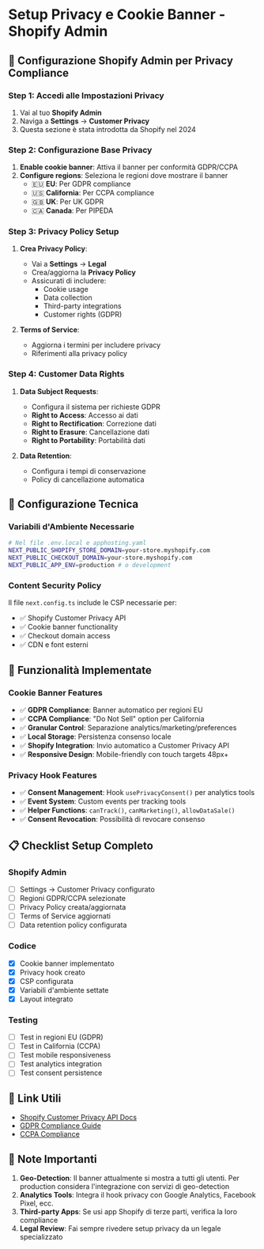 # Setup Privacy e Cookie Banner - Shopify Admin

## 🍪 Configurazione Shopify Admin per Privacy Compliance

### Step 1: Accedi alle Impostazioni Privacy
1. Vai al tuo **Shopify Admin**
2. Naviga a **Settings** → **Customer Privacy**
3. Questa sezione è stata introdotta da Shopify nel 2024

### Step 2: Configurazione Base Privacy
1. **Enable cookie banner**: Attiva il banner per conformità GDPR/CCPA
2. **Configure regions**: Seleziona le regioni dove mostrare il banner
   - 🇪🇺 **EU**: Per GDPR compliance
   - 🇺🇸 **California**: Per CCPA compliance
   - 🇬🇧 **UK**: Per UK GDPR
   - 🇨🇦 **Canada**: Per PIPEDA

### Step 3: Privacy Policy Setup
1. **Crea Privacy Policy**:
   - Vai a **Settings** → **Legal**
   - Crea/aggiorna la **Privacy Policy**
   - Assicurati di includere:
     - Cookie usage
     - Data collection
     - Third-party integrations
     - Customer rights (GDPR)

2. **Terms of Service**:
   - Aggiorna i termini per includere privacy
   - Riferimenti alla privacy policy

### Step 4: Customer Data Rights
1. **Data Subject Requests**:
   - Configura il sistema per richieste GDPR
   - **Right to Access**: Accesso ai dati
   - **Right to Rectification**: Correzione dati
   - **Right to Erasure**: Cancellazione dati
   - **Right to Portability**: Portabilità dati

2. **Data Retention**:
   - Configura i tempi di conservazione
   - Policy di cancellazione automatica

## 🔧 Configurazione Tecnica

### Variabili d'Ambiente Necessarie
```bash
# Nel file .env.local e apphosting.yaml
NEXT_PUBLIC_SHOPIFY_STORE_DOMAIN=your-store.myshopify.com
NEXT_PUBLIC_CHECKOUT_DOMAIN=your-store.myshopify.com
NEXT_PUBLIC_APP_ENV=production # o development
```

### Content Security Policy
Il file `next.config.ts` include le CSP necessarie per:
- ✅ Shopify Customer Privacy API
- ✅ Cookie banner functionality
- ✅ Checkout domain access
- ✅ CDN e font esterni

## 🎯 Funzionalità Implementate

### Cookie Banner Features
- ✅ **GDPR Compliance**: Banner automatico per regioni EU
- ✅ **CCPA Compliance**: "Do Not Sell" option per California
- ✅ **Granular Control**: Separazione analytics/marketing/preferences
- ✅ **Local Storage**: Persistenza consenso locale
- ✅ **Shopify Integration**: Invio automatico a Customer Privacy API
- ✅ **Responsive Design**: Mobile-friendly con touch targets 48px+

### Privacy Hook Features
- ✅ **Consent Management**: Hook `usePrivacyConsent()` per analytics tools
- ✅ **Event System**: Custom events per tracking tools
- ✅ **Helper Functions**: `canTrack()`, `canMarketing()`, `allowDataSale()`
- ✅ **Consent Revocation**: Possibilità di revocare consenso

## 📋 Checklist Setup Completo

### Shopify Admin
- [ ] Settings → Customer Privacy configurato
- [ ] Regioni GDPR/CCPA selezionate
- [ ] Privacy Policy creata/aggiornata
- [ ] Terms of Service aggiornati
- [ ] Data retention policy configurata

### Codice
- [x] Cookie banner implementato
- [x] Privacy hook creato
- [x] CSP configurata
- [x] Variabili d'ambiente settate
- [x] Layout integrato

### Testing
- [ ] Test in regioni EU (GDPR)
- [ ] Test in California (CCPA)
- [ ] Test mobile responsiveness
- [ ] Test analytics integration
- [ ] Test consent persistence

## 🔗 Link Utili

- [Shopify Customer Privacy API Docs](https://shopify.dev/docs/api/customer-privacy)
- [GDPR Compliance Guide](https://help.shopify.com/en/manual/privacy-and-security/privacy/gdpr)
- [CCPA Compliance](https://help.shopify.com/en/manual/privacy-and-security/privacy/ccpa)

## 🚨 Note Importanti

1. **Geo-Detection**: Il banner attualmente si mostra a tutti gli utenti. Per production considera l'integrazione con servizi di geo-detection
2. **Analytics Tools**: Integra il hook privacy con Google Analytics, Facebook Pixel, ecc.
3. **Third-party Apps**: Se usi app Shopify di terze parti, verifica la loro compliance
4. **Legal Review**: Fai sempre rivedere setup privacy da un legale specializzato
